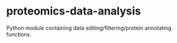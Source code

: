 # proteomics-data-analysis

Python module containing data editing/filtering/protein annotating functions.
